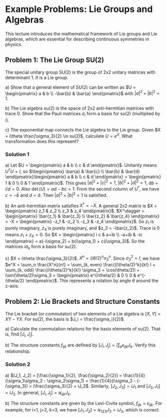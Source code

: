 
# Example Problems: Lie Groups and Algebras

This lecture introduces the mathematical framework of Lie groups and Lie algebras, which are essential for describing continuous symmetries in physics.

## Problem 1: The Lie Group SU(2)

The special unitary group SU(2) is the group of 2x2 unitary matrices with determinant 1. It is a Lie group.

a) Show that a general element of SU(2) can be written as $U = \begin{pmatrix} a & b \\ -\bar{b} & \bar{a} \end{pmatrix}$ with $|a|^2 + |b|^2 = 1$.

b) The Lie algebra su(2) is the space of 2x2 anti-hermitian matrices with trace 0. Show that the Pauli matrices $\sigma_i$ form a basis for su(2) (multiplied by i).

c) The exponential map connects the Lie algebra to the Lie group. Given $X = i\theta \frac{\sigma_3}{2} \in su(2)$, calculate $U = e^X$. What transformation does this represent?

### Solution 1

a) Let $U = \begin{pmatrix} a & b \\ c & d \end{pmatrix}$. Unitarity means $U^\dagger U = I$, so $\begin{pmatrix} \bar{a} & \bar{c} \\ \bar{b} & \bar{d} \end{pmatrix}\begin{pmatrix} a & b \\ c & d \end{pmatrix} = \begin{pmatrix} 1 & 0 \\ 0 & 1 \end{pmatrix}$.
This gives $|a|^2+|c|^2=1$, $|b|^2+|d|^2=1$, $\bar{a}b+\bar{c}d=0$. Also $\det(U) = ad-bc=1$.
From the second column of $U^\dagger$, we have $c=-\bar{b}$ and $d=\bar{a}$. Then $|a|^2+|b|^2=1$ is satisfied.

b) An anti-hermitian matrix satisfies $X^\dagger = -X$. A general 2x2 matrix is $X = \begin{pmatrix} z_1 & z_2 \\ z_3 & z_4 \end{pmatrix}$.
$X^\dagger = \begin{pmatrix} \bar{z_1} & \bar{z_3} \\ \bar{z_2} & \bar{z_4} \end{pmatrix} = -X = \begin{pmatrix} -z_1 & -z_2 \\ -z_3 & -z_4 \end{pmatrix}$.
So $z_1$ is purely imaginary, $z_4$ is purely imaginary, and $z_3 = -\bar{z_2}$.
Trace is 0 means $z_1+z_4=0$. So $X = \begin{pmatrix} i c & a+ib \\ -a+ib & -ic \end{pmatrix} = a(-i\sigma_2) + b(i\sigma_1) + c(i\sigma_3)$.
So the matrices $i\sigma_k$ form a basis for su(2).

c) $X = i\theta \frac{\sigma_3}{2}$. $X^n = (i\theta/2)^n \sigma_3^n$. Since $\sigma_3^2=I$, we have
$e^X = \sum_n \frac{X^n}{n!} = \sum_{k, even} \frac{(i\theta/2)^k}{k!} I + \sum_{k, odd} \frac{(i\theta/2)^k}{k!} \sigma_3 = \cos(\theta/2)I + i\sin(\theta/2)\sigma_3 = \begin{pmatrix} e^{i\theta/2} & 0 \\ 0 & e^{-i\theta/2} \end{pmatrix}$.
This represents a rotation by angle $\theta$ around the z-axis.

## Problem 2: Lie Brackets and Structure Constants

The Lie bracket (or commutator) of two elements of a Lie algebra is $[X,Y] = XY-YX$. For su(2), the basis is $J_i = \frac{\sigma_i}{2}$.

a) Calculate the commutation relations for the basis elements of su(2). That is, find $[J_i, J_j]$.

b) The structure constants $f_{ijk}$ are defined by $[J_i, J_j] = i \sum_k \epsilon_{ijk} J_k$. Verify this relationship.

### Solution 2

a) $[J_1, J_2] = [\frac{\sigma_1}{2}, \frac{\sigma_2}{2}] = \frac{1}{4}(\sigma_1\sigma_2 - \sigma_2\sigma_1) = \frac{1}{4}(i\sigma_3 - (-i\sigma_3)) = i\frac{\sigma_3}{2} = iJ_3$.
Similarly, $[J_2, J_3] = iJ_1$ and $[J_3, J_1] = iJ_2$.
In general, $[J_i, J_j] = i \epsilon_{ijk} J_k$.

b) The structure constants are given by the Levi-Civita symbol, $f_{ijk} = \epsilon_{ijk}$.
For example, for i=1, j=2, k=3, we have $[J_1, J_2] = i \epsilon_{123} J_3 = iJ_3$, which is correct.

